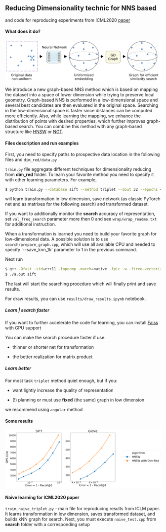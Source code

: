 ## Reducing Dimensionality technic for NNS based

and code for reproducing experiments from ICML2020 [paper](https://proceedings.icml.cc/static/paper_files/icml/2020/1229-Paper.pdf)

#### What does it do?

![img](https://github.com/Shekhale/gbnns_dim_red/raw/master/scheme_of_the_method.png)

 We introduce a new graph-based NNS method which is based on mapping the dataset into a space of lower dimension while trying to preserve local geometry.
 Graph-based NNS is performed in a low-dimensional space and several best candidates are then evaluated in the original space.
 Searching in the low-dimensional space is faster since distances can be computed more efficiently.
 Also, while learning the mapping, we enhance the distribution of points with desired properties, which further improves graph-based search. 
You can combine this method with any graph-based structure like [HNSW](https://github.com/nmslib/hnswlib) or [NGT](https://github.com/yahoojapan/NGT).

#### Files description and run examples
First, you need to specify paths to prospective data location in the following files and `dim_red/data.py`

`train.py` file aggregate different techniques for dimensionality reducing from **dim_red** folder. To learn your favorite method you need to specify it with other learning parameters.
For example, 

```sh
$ python train.py --database sift --method triplet --dout 32 --epochs 40 --batch_size 512
```
 will learn transformation in low dimension, save network (as classic PyTorch net and as matrixes for the following search) and transformed dataset.

If you want to additionally monitor the **search** accuracy of representation, set `val_freq_search` parameter more then 0 and see `wrap/wrap_readme.txt` for additional instruction.

When a transformation is learned you need to build your favorite graph for low-dimensional data.
A possible solution is to use `search/prepare_graph.cpp`, which will use all available CPU and needed to specify '--save_knn_1k' parameter to 1 in the previous command.

Next run 
```sh
$ g++ -Ofast -std=c++11 -fopenmp -march=native -fpic -w -ftree-vectorize final_test.cpp
$ ./a.out sift
```
The last will start the searching procedure which will finally print and save results.
 
For draw results, you can use `results/draw_results.ipynb` notebook.

##### Learn | search faster 
If you want to further accelerate the code for learning, you can install [Faiss](https://github.com/facebookresearch/faiss) with GPU support

You can make the search procedure faster if use:

 - thinner or shorter net for transformation

 - the better realization for matrix product

##### Learn better
For most task `triplet` method quiet enough, but if you:

 - want lightly increase the quality of representation 

 - (!) planning or must use **fixed** (the same) graph in low dimension

we recommend using `angular` method


#### Some results

![img](https://github.com/Shekhale/gbnns_dim_red/raw/master/results/real_datasets_results.png)


#### Naive learning for ICML2020 paper
 `train_naive_triplet.py` - main file for reproducing results from ICLM paper.
 It learns transformation in low dimension, saves transformed dataset, and builds kNN graph for search.
 Next, you must execute `naive_test.cpp` from **search** folder with a corresponding setup 
 
